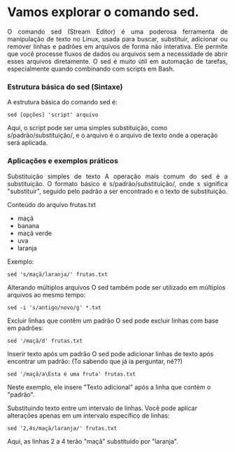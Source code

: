 # Vamos explorar o comando sed.

<p align="justify">O comando sed (Stream Editor) é uma poderosa ferramenta de manipulação de texto no Linux, usada para buscar, substituir, adicionar ou remover linhas e padrões em arquivos de forma não interativa. Ele permite que você processe fluxos de dados ou arquivos sem a necessidade de abrir esses arquivos diretamente. O sed é muito útil em automação de tarefas, especialmente quando combinando com scripts em Bash.</p>

### Estrutura básica do sed (Sintaxe)
A estrutura básica do comando sed é:
```
sed [opções] 'script' arquivo
```
Aqui, o script pode ser uma simples substituição, como s/padrão/substituição/, e o arquivo é o arquivo de texto onde a operação será aplicada.

### Aplicações e exemplos práticos
<p align="justify">Substituição simples de texto A operação mais comum do sed é a substituição. O formato básico é s/padrão/substituição/, onde s significa "substituir", seguido pelo padrão a ser encontrado e o texto de substituição.</p>

Conteúdo do arquivo frutas.txt
- maçã
- banana
- maçã verde
- uva
- laranja

Exemplo:
```
sed 's/maçã/laranja/' frutas.txt
```
Alterando múltiplos arquivos O sed também pode ser utilizado em múltiplos arquivos ao mesmo tempo:

```
sed -i 's/antigo/novo/g' *.txt
```
Excluir linhas que contêm um padrão O sed pode excluir linhas com base em padrões:

```
sed '/maçã/d' frutas.txt
```

Inserir texto após um padrão O sed pode adicionar linhas de texto após encontrar um padrão: (To sabendo que já ia perguntar, né??)

```
sed '/maçã/a\Esta é uma fruta' frutas.txt
```
Neste exemplo, ele insere "Texto adicional" após a linha que contém o "padrão".

Substituindo texto entre um intervalo de linhas. Você pode aplicar alterações apenas em um intervalo específico de linhas:

```
sed '2,4s/maçã/laranja/' frutas.txt
```
Aqui, as linhas 2 a 4 terão "maçã" substituído por "laranja".







